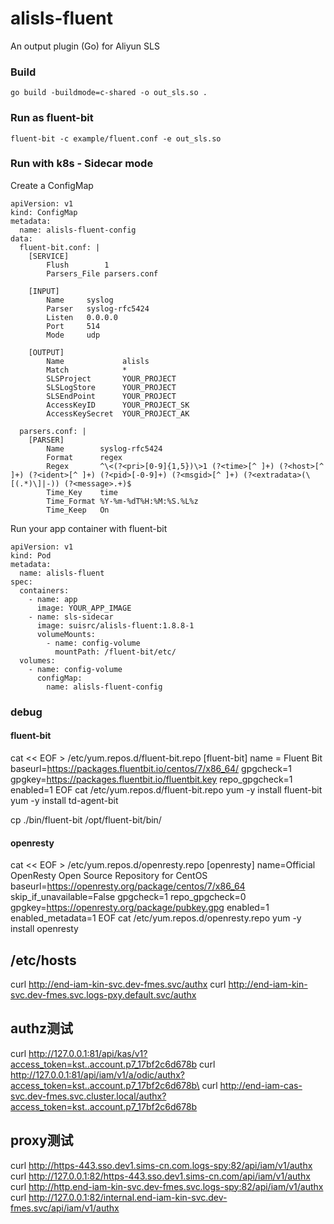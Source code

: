 # alisls-fluent

An output plugin (Go) for Aliyun SLS


### Build

```
go build -buildmode=c-shared -o out_sls.so .
```

### Run as fluent-bit
```
fluent-bit -c example/fluent.conf -e out_sls.so
```

### Run with k8s - Sidecar mode

Create a ConfigMap
```
apiVersion: v1
kind: ConfigMap
metadata:
  name: alisls-fluent-config
data:
  fluent-bit.conf: |
    [SERVICE]
        Flush        1
        Parsers_File parsers.conf

    [INPUT]
        Name     syslog
        Parser   syslog-rfc5424
        Listen   0.0.0.0
        Port     514
        Mode     udp

    [OUTPUT]
        Name             alisls
        Match            *
        SLSProject       YOUR_PROJECT
        SLSLogStore      YOUR_PROJECT
        SLSEndPoint      YOUR_PROJECT
        AccessKeyID      YOUR_PROJECT_SK
        AccessKeySecret  YOUR_PROJECT_AK

  parsers.conf: |
    [PARSER]
        Name        syslog-rfc5424
        Format      regex
        Regex       ^\<(?<pri>[0-9]{1,5})\>1 (?<time>[^ ]+) (?<host>[^ ]+) (?<ident>[^ ]+) (?<pid>[-0-9]+) (?<msgid>[^ ]+) (?<extradata>(\[(.*)\]|-)) (?<message>.+)$
        Time_Key    time
        Time_Format %Y-%m-%dT%H:%M:%S.%L%z
        Time_Keep   On

```

Run your app container with fluent-bit
```
apiVersion: v1
kind: Pod
metadata:
  name: alisls-fluent
spec:
  containers:
    - name: app
      image: YOUR_APP_IMAGE
    - name: sls-sidecar
      image: suisrc/alisls-fluent:1.8.8-1
      volumeMounts:
        - name: config-volume
          mountPath: /fluent-bit/etc/
  volumes:
    - name: config-volume
      configMap:
        name: alisls-fluent-config
```


### debug

#### fluent-bit
cat << EOF > /etc/yum.repos.d/fluent-bit.repo
[fluent-bit]
name = Fluent Bit
baseurl=https://packages.fluentbit.io/centos/7/x86_64/
gpgcheck=1
gpgkey=https://packages.fluentbit.io/fluentbit.key
repo_gpgcheck=1
enabled=1
EOF
cat /etc/yum.repos.d/fluent-bit.repo
yum -y install fluent-bit
yum -y install td-agent-bit

cp ./bin/fluent-bit /opt/fluent-bit/bin/
#### openresty
cat << EOF > /etc/yum.repos.d/openresty.repo
[openresty]
name=Official OpenResty Open Source Repository for CentOS
baseurl=https://openresty.org/package/centos/7/x86_64
skip_if_unavailable=False
gpgcheck=1
repo_gpgcheck=0
gpgkey=https://openresty.org/package/pubkey.gpg
enabled=1
enabled_metadata=1
EOF
cat /etc/yum.repos.d/openresty.repo
yum -y install openresty

## /etc/hosts
curl http://end-iam-kin-svc.dev-fmes.svc/authx
curl http://end-iam-kin-svc.dev-fmes.svc.logs-pxy.default.svc/authx

## authz测试
curl http://127.0.0.1:81/api/kas/v1?access_token=kst..account.p7_17bf2c6d678b
curl http://127.0.0.1:81/api/iam/v1/a/odic/authx?access_token=kst..account.p7_17bf2c6d678b\
curl http://end-iam-cas-svc.dev-fmes.svc.cluster.local/authx?access_token=kst..account.p7_17bf2c6d678b


## proxy测试
curl http://https-443.sso.dev1.sims-cn.com.logs-spy:82/api/iam/v1/authx
curl http://127.0.0.1:82/https-443.sso.dev1.sims-cn.com/api/iam/v1/authx
curl http://http.end-iam-kin-svc.dev-fmes.svc.logs-spy:82/api/iam/v1/authx
curl http://127.0.0.1:82/internal.end-iam-kin-svc.dev-fmes.svc/api/iam/v1/authx
